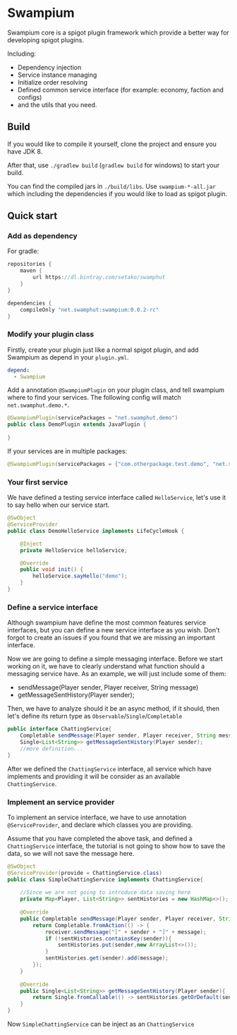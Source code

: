 # Swampium

Swampium core is a spigot plugin framework which provide a better way for developing spigot plugins.

Including:
 - Dependency injection
 - Service instance managing
 - Initialize order resolving
 - Defined common service interface (for example: economy, faction and configs)
 - and the utils that you need.

## Build
If you would like to compile it yourself, clone the project and ensure you have JDK 8.

After that, use `./gradlew build` (`gradlew build` for windows) to start your build.

You can find the compiled jars in `./build/libs`. 
Use `swampium-*-all.jar` which including the dependencies if you would like to load as spigot plugin.

## Quick start
### Add as dependency
For gradle:
```groovy
repositories {
    maven {
        url https://dl.bintray.com/setako/swamphut
    }
}

dependencies {
    compileOnly "net.swamphut:swampium:0.0.2-rc"
}
```
### Modify your plugin class
Firstly, create your plugin just like a normal spigot plugin, and add Swampium as depend in your `plugin.yml`.
```yaml
depend:
  - Swampium
```

Add a annotation `@SwampiumPlugin` on your plugin class, and tell swampium where to find your services.
The following config will match `net.swamphut.demo.*`.
```java
@SwampiumPlugin(servicePackages = "net.swamphut.demo")
public class DemoPlugin extends JavaPlugin {
    
}
```
If your services are in multiple packages:
```java
@SwampiumPlugin(servicePackages = {"com.otherpackage.test.demo", "net.swamphut.demo"})
```

### Your first service
We have defined a testing service interface called `HelloService`,
let's use it to say hello when our service start.
 

```java
@SwObject
@ServiceProvider
public class DemoHelloService implements LifeCycleHook {

    @Inject
    private HelloService helloService;

    @Override
    public void init() {
        helloService.sayHello("demo");
    }
}
```

### Define a service interface
Although swampium have define the most common features service interfaces, 
but you can define a new service interface as you wish.
Don't forgot to create an issues if you found that we are missing an important interface.

Now we are going to define a simple messaging interface.
Before we start working on it, we have to clearly understand what function should a messaging service have.
As an example, we will just include some of them:
 - sendMessage(Player sender, Player receiver, String message)
 - getMessageSentHistory(Player sender);

Then, we have to analyze should it be an async method, if it should, 
then let's define its return type as `Observable`/`Single`/`Completable`

```java
public interface ChattingService{
    Completable sendMessage(Player sender, Player receiver, String message);
    Single<List<String>> getMessageSentHistory(Player sender);
    //more definition...
}
```

After we defined the `ChattingService` interface,
all service which have implements and providing it will be consider as an available `ChattingService`.

### Implement an service provider
To implement an service interface, we have to use annotation `@ServiceProvider`, 
and declare which classes you are providing.

Assume that you have completed the above task, and defined a `ChattingService` interface, 
the tutorial is not going to show how to save the data, so we will not save the message here.
```java
@SwObject
@ServiceProvider(provide = ChattingService.class)
public class SimpleChattingService implements ChattingService{
    
    //Since we are not going to introduce data saving here
    private Map<Player, List<String>> sentHistories = new HashMap<>();
    
    @Override
    public Completable sendMessage(Player sender, Player receiver, String message){
        return Completable.fromAction(() -> {
            receiver.sendMessage("[" + sender + "]" + message);
            if (!sentHistories.containsKey(sender)){
                sentHistories.put(sender,new ArrayList<>());
            }
            sentHistories.get(sender).add(message);
        });
    }
    
    @Override
    public Single<List<String>> getMessageSentHistory(Player sender){
        return Single.fromCallable(() -> sentHistories.getOrDefault(sender, new ArrayList<>()));
    }
}
```

Now `SimpleChattingService` can be inject as an `ChattingService`
